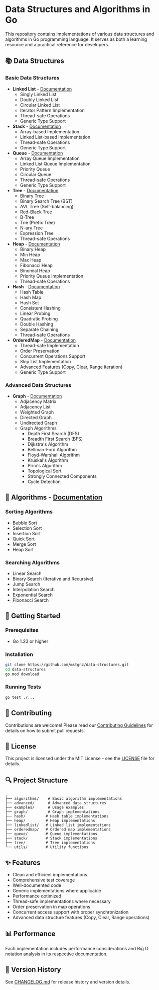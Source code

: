 # Data Structures and Algorithms in Go

This repository contains implementations of various data structures and algorithms in Go programming language. It serves as both a learning resource and a practical reference for developers.

## 📚 Data Structures

### Basic Data Structures
- **Linked List** - [Documentation](linkedlist/README.md)
  - Singly Linked List
  - Doubly Linked List
  - Circular Linked List
  - Iterator Pattern Implementation
  - Thread-safe Operations
  - Generic Type Support
- **Stack** - [Documentation](stack/README.md)
  - Array-based Implementation
  - Linked List-based Implementation
  - Thread-safe Operations
  - Generic Type Support
- **Queue** - [Documentation](queue/README.md)
  - Array Queue Implementation
  - Linked List Queue Implementation
  - Priority Queue
  - Circular Queue
  - Thread-safe Operations
  - Generic Type Support
- **Tree** - [Documentation](tree/README.md)
  - Binary Tree
  - Binary Search Tree (BST)
  - AVL Tree (Self-balancing)
  - Red-Black Tree
  - B-Tree
  - Trie (Prefix Tree)
  - N-ary Tree
  - Expression Tree
  - Thread-safe Operations
- **Heap** - [Documentation](heap/README.md)
  - Binary Heap
  - Min Heap
  - Max Heap
  - Fibonacci Heap
  - Binomial Heap
  - Priority Queue Implementation
  - Thread-safe Operations
- **Hash** - [Documentation](hash/README.md)
  - Hash Table
  - Hash Map
  - Hash Set
  - Consistent Hashing
  - Linear Probing
  - Quadratic Probing
  - Double Hashing
  - Separate Chaining
  - Thread-safe Operations
- **OrderedMap** - [Documentation](orderedmap/README.md)
  - Thread-safe Implementation
  - Order Preservation
  - Concurrent Operations Support
  - Skip List Implementation
  - Advanced Features (Copy, Clear, Range iteration)
  - Generic Type Support

### Advanced Data Structures
- **Graph** - [Documentation](graph/README.md)
  - Adjacency Matrix
  - Adjacency List
  - Weighted Graph
  - Directed Graph
  - Undirected Graph
  - Graph Algorithms
    - Depth First Search (DFS)
    - Breadth First Search (BFS)
    - Dijkstra's Algorithm
    - Bellman-Ford Algorithm
    - Floyd-Warshall Algorithm
    - Kruskal's Algorithm
    - Prim's Algorithm
    - Topological Sort
    - Strongly Connected Components
    - Cycle Detection

## 🔧 Algorithms - [Documentation](algorithms/README.md)

### Sorting Algorithms
- Bubble Sort
- Selection Sort
- Insertion Sort
- Quick Sort
- Merge Sort
- Heap Sort

### Searching Algorithms
- Linear Search
- Binary Search (Iterative and Recursive)
- Jump Search
- Interpolation Search
- Exponential Search
- Fibonacci Search

## 🚀 Getting Started

### Prerequisites
- Go 1.23 or higher

### Installation
```bash
git clone https://github.com/mstgnz/data-structures.git
cd data-structures
go mod download
```

### Running Tests
```bash
go test ./...
```

## 🤝 Contributing

Contributions are welcome! Please read our [Contributing Guidelines](CONTRIBUTING.md) for details on how to submit pull requests.

## 📝 License

This project is licensed under the MIT License - see the [LICENSE](LICENSE) file for details.

## 🔍 Project Structure
```
.
├── algorithms/    # Basic algorithm implementations
├── advanced/      # Advanced data structures
├── examples/      # Usage examples
├── graph/         # Graph implementations
├── hash/         # Hash table implementations
├── heap/         # Heap implementations
├── linkedlist/   # Linked list implementations
├── orderedmap/   # Ordered map implementations
├── queue/        # Queue implementations
├── stack/        # Stack implementations
├── tree/         # Tree implementations
└── utils/        # Utility functions
```

## ✨ Features

- Clean and efficient implementations
- Comprehensive test coverage
- Well-documented code
- Generic implementations where applicable
- Performance optimized
- Thread-safe implementations where necessary
- Order preservation in map operations
- Concurrent access support with proper synchronization
- Advanced data structure features (Copy, Clear, Range operations)

## 📊 Performance

Each implementation includes performance considerations and Big O notation analysis in its respective documentation.

## 🔄 Version History

See [CHANGELOG.md](CHANGELOG.md) for release history and version details.